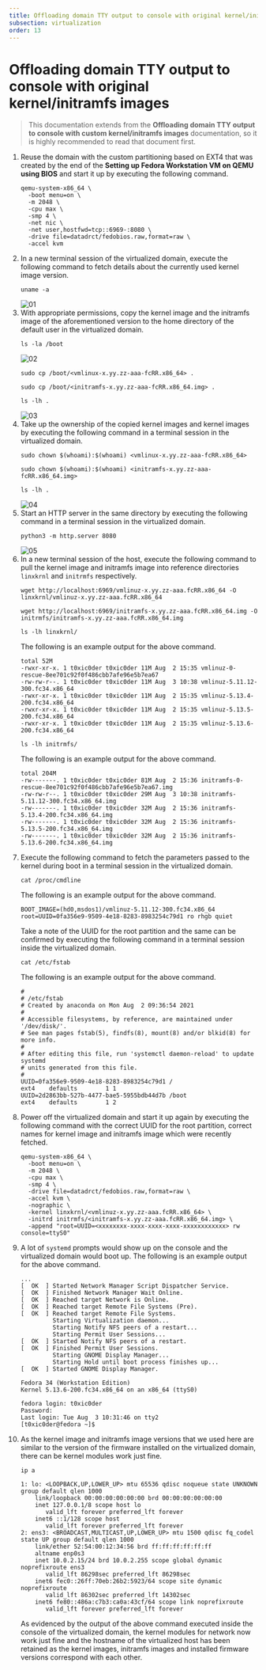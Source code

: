 ```yaml
---
title: Offloading domain TTY output to console with original kernel/initramfs images  
subsection: virtualization  
order: 13  
---
```


# Offloading domain TTY output to console with original kernel/initramfs images

> This documentation extends from the **Offloading domain TTY output to console with custom kernel/initramfs images** documentation, so it is highly recommended to read that document first.

1. Reuse the domain with the custom partitioning based on EXT4  that was created by the end of the **Setting up Fedora Workstation VM on QEMU using BIOS** and start it up by executing the following command.  
   ```
   qemu-system-x86_64 \
     -boot menu=on \
     -m 2048 \
     -cpu max \
     -smp 4 \
     -net nic \
     -net user,hostfwd=tcp::6969-:8080 \
     -drive file=datadrct/fedobios.raw,format=raw \
     -accel kvm
   ```
2. In a new terminal session of the virtualized domain, execute the following command to fetch details about the currently used kernel image version.  
   ```
   uname -a
   ```
   ![01](https://user-images.githubusercontent.com/49605954/127960539-6bd3771f-4ffa-44bb-9cad-1b92b2e86159.png)
3. With appropriate permissions, copy the kernel image and the initramfs image of the aforementioned version to the home directory of the default user in the virtualized domain.  
   ```
   ls -la /boot
   ```
   ![02](https://user-images.githubusercontent.com/49605954/127960689-fb019eba-ecdc-49cd-a4b7-f183bd86a697.png)
   ```
   sudo cp /boot/<vmlinux-x.yy.zz-aaa-fcRR.x86_64> .
   ```
   ```
   sudo cp /boot/<initramfs-x.yy.zz-aaa-fcRR.x86_64.img> .
   ```
   ```
   ls -lh .
   ```
   ![03](https://user-images.githubusercontent.com/49605954/127961056-08ecdef0-b5c0-4f30-891d-f66d78be5ceb.png)
4. Take up the ownership of the copied kernel images and kernel images by executing the following command in a terminal session in the virtualized domain.  
   ```
   sudo chown $(whoami):$(whoami) <vmlinux-x.yy.zz-aaa-fcRR.x86_64>
   ```
   ```
   sudo chown $(whoami):$(whoami) <initramfs-x.yy.zz-aaa-fcRR.x86_64.img>
   ```
   ```
   ls -lh .
   ```
   ![04](https://user-images.githubusercontent.com/49605954/127961516-321b54aa-7c69-4645-b938-5ba8834b79d2.png)
5. Start an HTTP server in the same directory by executing the following command in a terminal session in the virtualized domain.  
   ```
   python3 -m http.server 8080
   ```
   ![05](https://user-images.githubusercontent.com/49605954/127961795-d836ce1a-448d-4805-8c04-755ccc3a0fba.png)
6. In a new terminal session of the host, execute the following command to pull the kernel image and initramfs image into reference directories `linxkrnl` and `initrmfs` respectively.  
   ```
   wget http://localhost:6969/vmlinuz-x.yy.zz-aaa.fcRR.x86_64 -O linxkrnl/vmlinuz-x.yy.zz-aaa.fcRR.x86_64
   ```
   ```
   wget http://localhost:6969/initramfs-x.yy.zz-aaa.fcRR.x86_64.img -O initrmfs/initramfs-x.yy.zz-aaa.fcRR.x86_64.img
   ```
   ```
   ls -lh linxkrnl/
   ```
   The following is an example output for the above command.  
   ```
   total 52M
   -rwxr-xr-x. 1 t0xic0der t0xic0der 11M Aug  2 15:35 vmlinuz-0-rescue-8ee701c92f0f486cbb7afe96e5b7ea67
   -rw-rw-r--. 1 t0xic0der t0xic0der 11M Aug  3 10:38 vmlinuz-5.11.12-300.fc34.x86_64
   -rwxr-xr-x. 1 t0xic0der t0xic0der 11M Aug  2 15:35 vmlinuz-5.13.4-200.fc34.x86_64
   -rwxr-xr-x. 1 t0xic0der t0xic0der 11M Aug  2 15:35 vmlinuz-5.13.5-200.fc34.x86_64
   -rwxr-xr-x. 1 t0xic0der t0xic0der 11M Aug  2 15:35 vmlinuz-5.13.6-200.fc34.x86_64
   ```
   ```
   ls -lh initrmfs/
   ```
   The following is an example output for the above command.  
   ```
   total 204M
   -rw-------. 1 t0xic0der t0xic0der 81M Aug  2 15:36 initramfs-0-rescue-8ee701c92f0f486cbb7afe96e5b7ea67.img
   -rw-rw-r--. 1 t0xic0der t0xic0der 29M Aug  3 10:38 initramfs-5.11.12-300.fc34.x86_64.img
   -rw-------. 1 t0xic0der t0xic0der 32M Aug  2 15:36 initramfs-5.13.4-200.fc34.x86_64.img
   -rw-------. 1 t0xic0der t0xic0der 32M Aug  2 15:36 initramfs-5.13.5-200.fc34.x86_64.img
   -rw-------. 1 t0xic0der t0xic0der 32M Aug  2 15:36 initramfs-5.13.6-200.fc34.x86_64.img
   ```
7. Execute the following command to fetch the parameters passed to the kernel during boot in a terminal session in the virtualized domain.  
   ```
   cat /proc/cmdline
   ```
   The following is an example output for the above command.  
   ```
   BOOT_IMAGE=(hd0,msdos1)/vmlinuz-5.11.12-300.fc34.x86_64 root=UUID=0fa356e9-9509-4e18-8283-8983254c79d1 ro rhgb quiet
   ```
   Take a note of the UUID for the root partition and the same can be confirmed by executing the following command in a terminal session inside the virtualized domain.  
   ```
   cat /etc/fstab
   ```
   The following is an example output for the above command.
   ```
   #
   # /etc/fstab
   # Created by anaconda on Mon Aug  2 09:36:54 2021
   #
   # Accessible filesystems, by reference, are maintained under '/dev/disk/'.
   # See man pages fstab(5), findfs(8), mount(8) and/or blkid(8) for more info.
   #
   # After editing this file, run 'systemctl daemon-reload' to update systemd
   # units generated from this file.
   #
   UUID=0fa356e9-9509-4e18-8283-8983254c79d1 /                       ext4    defaults        1 1
   UUID=2d2863bb-527b-4477-bae5-5955bdb44d7b /boot                   ext4    defaults        1 2
   ```
8. Power off the virtualized domain and start it up again by executing the following command with the correct UUID for the root partition, correct names for kernel image and initramfs image which were recently fetched.  
   ```
   qemu-system-x86_64 \
     -boot menu=on \
     -m 2048 \
     -cpu max \
     -smp 4 \
     -drive file=datadrct/fedobios.raw,format=raw \
     -accel kvm \
     -nographic \
     -kernel linxkrnl/<vmlinuz-x.yy.zz-aaa.fcRR.x86_64> \
     -initrd initrmfs/<initramfs-x.yy.zz-aaa.fcRR.x86_64.img> \
     -append "root=UUID=<xxxxxxxx-xxxx-xxxx-xxxx-xxxxxxxxxxxx> rw console=ttyS0"
   ```
9. A lot of `systemd` prompts would show up on the console and the virtualized domain would boot up. The following is an example output for the above command.  
   ```
   ...
   [  OK  ] Started Network Manager Script Dispatcher Service.
   [  OK  ] Finished Network Manager Wait Online.
   [  OK  ] Reached target Network is Online.
   [  OK  ] Reached target Remote File Systems (Pre).
   [  OK  ] Reached target Remote File Systems.
            Starting Virtualization daemon...
            Starting Notify NFS peers of a restart...
            Starting Permit User Sessions...
   [  OK  ] Started Notify NFS peers of a restart.
   [  OK  ] Finished Permit User Sessions.
            Starting GNOME Display Manager...
            Starting Hold until boot process finishes up...
   [  OK  ] Started GNOME Display Manager.
   
   Fedora 34 (Workstation Edition)
   Kernel 5.13.6-200.fc34.x86_64 on an x86_64 (ttyS0)
   
   fedora login: t0xic0der
   Password: 
   Last login: Tue Aug  3 10:31:46 on tty2
   [t0xic0der@fedora ~]$
   ```
10. As the kernel image and initramfs image versions that we used here are similar to the version of the firmware installed on the virtualized domain, there can be kernel modules work just fine.  
    ```
    ip a
    ```
    ```
    1: lo: <LOOPBACK,UP,LOWER_UP> mtu 65536 qdisc noqueue state UNKNOWN group default qlen 1000
        link/loopback 00:00:00:00:00:00 brd 00:00:00:00:00:00
        inet 127.0.0.1/8 scope host lo
           valid_lft forever preferred_lft forever
        inet6 ::1/128 scope host 
           valid_lft forever preferred_lft forever
    2: ens3: <BROADCAST,MULTICAST,UP,LOWER_UP> mtu 1500 qdisc fq_codel state UP group default qlen 1000
        link/ether 52:54:00:12:34:56 brd ff:ff:ff:ff:ff:ff
        altname enp0s3
        inet 10.0.2.15/24 brd 10.0.2.255 scope global dynamic noprefixroute ens3
           valid_lft 86298sec preferred_lft 86298sec
        inet6 fec0::26ff:70eb:26b2:5923/64 scope site dynamic noprefixroute 
           valid_lft 86302sec preferred_lft 14302sec
        inet6 fe80::486a:c7b3:ca0a:43cf/64 scope link noprefixroute 
           valid_lft forever preferred_lft forever
    ```
    As evidenced by the output of the above command executed inside the console of the virtualized domain, the kernel modules for network now work just fine and the hostname of the virtualized host has been retained as the kernel images, initramfs images and installed firmware versions correspond with each other.  
